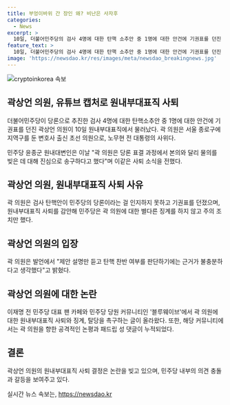 ```yaml
---
title: 부엉이바위 간 장인 왜? 비난은 사자후
categories:
  - News
excerpt: >
  10일, 더불어민주당의 검사 4명에 대한 탄핵 소추안 중 1명에 대한 안건에 기권표를 던진 곽상언 의원이 원내부대표직에서 물러났다. 곽 의원은 노무현 전 대통령의 사위로, 당론 표결 과정에서 물의를 일으킨 것을 송구하며 사퇴했다. 곽 의원의 기권행위에 대한 비판이 제기되었고, 이에 대한 온라인 커뮤니티에서도 논란이 일고 있다.
feature_text: >
  10일, 더불어민주당의 검사 4명에 대한 탄핵 소추안 중 1명에 대한 안건에 기권표를 던진 곽상언 의원이 원내부대표직에서 물러났다. 곽 의원은 노무현 전 대통령의 사위로, 당론 표결 과정에서 물의를 일으킨 것을 송구하며 사퇴했다. 곽 의원의 기권행위에 대한 비판이 제기되었고, 이에 대한 온라인 커뮤니티에서도 논란이 일고 있다.
image: 'https://newsdao.kr/res/images/meta/newsdao_breakingnews.jpg'
---
```


<p><img src="https://newsdao.kr/res/images/meta/newsdao_breakingnews.jpg" alt="cryptoinkorea 속보" /></p>

<h2 data-ke-size="size26">곽상언 의원, 유튜브 캡처로 원내부대표직 사퇴</h2>

<p data-ke-size="size16">더불어민주당이 당론으로 추진한 검사 4명에 대한 탄핵소추안 중 1명에 대한 안건에 기권표를 던진 곽상언 의원이 10일 원내부대표직에서 물러났다. 곽 의원은 서울 종로구에 지역구를 둔 변호사 출신 초선 의원으로, 노무현 전 대통령의 사위다.</p>

<p data-ke-size="size16">민주당 윤종군 원내대변인은 이날 "곽 의원은 당론 표결 과정에서 본의와 달리 물의를 빚은 데 대해 진심으로 송구하다고 했다"며 이같은 사퇴 소식을 전했다.</p>

<h2 data-ke-size="size24">곽상언 의원, 원내부대표직 사퇴 사유</h2>

<p data-ke-size="size16">곽 의원은 검사 탄핵안이 민주당의 당론이라는 걸 인지하지 못하고 기권표를 던졌으며, 원내부대표직 사퇴를 감안해 민주당은 곽 의원에 대한 별다른 징계를 하지 않고 주의 조치만 했다.</p>

<h2 data-ke-size="size24">곽상언 의원의 입장</h2>

<p data-ke-size="size16">곽 의원은 발언에서 "제안 설명만 듣고 탄핵 찬반 여부를 판단하기에는 근거가 불충분하다고 생각했다"고 밝혔다.</p>

<h2 data-ke-size="size24">곽상언 의원에 대한 논란</h2>

<p data-ke-size="size16">이재명 전 민주당 대표 팬 카페와 민주당 당원 커뮤니티인 '블루웨이브'에서 곽 의원에 대한 원내부대표직 사퇴와 징계, 탈당을 촉구하는 글이 올라왔다. 또한, 해당 커뮤니티에서는 곽 의원을 향한 공격적인 논평과 패드립 성 댓글이 누적되었다.</p>

<h2 data-ke-size="size24">결론</h2>

<p data-ke-size="size16">곽상언 의원의 원내부대표직 사퇴 결정은 논란을 빚고 있으며, 민주당 내부의 의견 충돌과 갈등을 보여주고 있다.</p>
실시간 뉴스 속보는, <a href="https://newsdao.kr" rel="dofollow">https://newsdao.kr</a>


